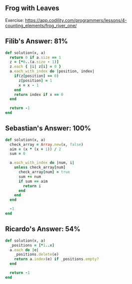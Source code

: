 ## Frog with Leaves

Exercise: https://app.codility.com/programmers/lessons/4-counting_elements/frog_river_one/

## Filib's Answer: 81%

```ruby
def solution(x, a)
  return 0 if a.size == 1
  z = [*0..(a.size - 1)]
  z.each { |i| z[i] = 0 }
  a.each_with_index do |position, index|
    if(z[position] == 0)
      z[position] = 1
      x = x - 1
    end
    return index if x == 0
  end

  return -1
end
```

## Sebastian's Answer: 100%

```ruby
def solution(x, a)
  check_array = Array.new(x, false)
  aim = (x * (x + 1)) / 2
  sum = 0

  a.each_with_index do |num, i|
    unless check_array[num]
      check_array[num] = true
      sum += num
      if sum == aim
        return i
      end
    end
  end

  -1
end
```

## Ricardo's Answer: 54%

```ruby
def solution(x, a)
  _positions = [*1..x]
  a.each do |e|
    _positions.delete(e)
    return a.index(e) if _positions.empty?
  end

  return -1
end
```
